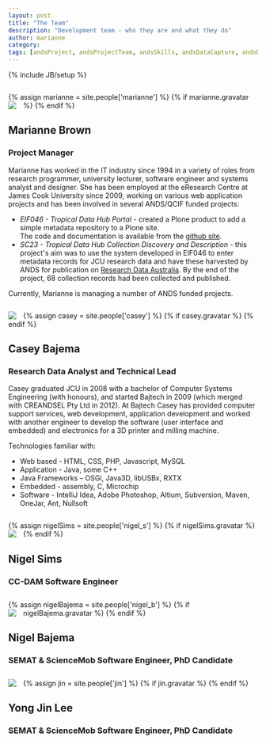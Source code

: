 ```yaml
---
layout: post
title: "The Team"
description: "Development team - who they are and what they do"
author: marianne
category: 
tags: [andsProject, andsProjectTeam, andsSkills, andsDataCapture, andsDC24, fundedByAustralianNationalDataService, DIISRTE, andsApps, DC24, richDataCapture]
---
```

{% include JB/setup %}

<style>
    .person               { margin-top: 2em;                        }
    .teamshot figcaption  { font-style: italic;                     }
    .teamshot img         { width: 100%;        border: 0;          }
    .avatarwrapper        { float: left;        padding: 0 1em 0 0; }
    .person p             { clear: both;                            }
</style>

<div class="person">
    <a name="marianne"> </a>
    {% assign marianne = site.people['marianne'] %}
    {% if marianne.gravatar %}
        <div class="avatarwrapper">
            <img class="avatar" src="http://www.gravatar.com/avatar/{{ marianne.gravatar }}?s=64">
        </div>
    {% endif %}
    <h2>Marianne Brown</h2>
    <h3>Project Manager</h3>
    <p>
    Marianne has worked in the IT industry since 1994 in a variety of roles
    from research programmer, university lecturer, software engineer and
    systems analyst and designer. She has been employed at the eResearch Centre
    at James Cook University since 2009, working on various web application
    projects and has been involved in several ANDS/QCIF funded projects: </p>
    <ul>
        <li><i>EIF046 - Tropical Data Hub Portal</i> - created a Plone product
        to add a simple metadata repository to a Plone site. <br>
        The code and documentation is available from the <a
            href="http://jcu-eresearch.github.com/tdh.metadata">github
            site</a>.</li>
        <li><i>SC23 - Tropical Data Hub Collection Discovery and Description</i>
        - this project's aim was to use the system developed in EIF046 to enter
        metadata records for JCU research data and have these harvested by ANDS
        for publication on <a href="http://services.ands.org.au/">Research 
        Data Australia</a>. By the end of the project, 68 collection records had
        been collected and published.
        </li>
    </ul>
    <p>
    Currently, Marianne is managing a number of ANDS funded projects.</p>
</div>
<div class="person">
    <a name="casey"> </a>
    {% assign casey = site.people['casey'] %}
    {% if casey.gravatar %}
        <div class="avatarwrapper">
            <img class="avatar" src="http://www.gravatar.com/avatar/{{ casey.gravatar }}?s=64">
        </div>
    {% endif %}
    <h2>Casey Bajema</h2>
    <h3>Research Data Analyst and Technical Lead</h3>
    <p> Casey graduated JCU in 2008 with a bachelor of Computer Systems Engineering (with honours), and started Bajtech in 2009 (which merged with CREANDSEL Pty Ltd in 2012).  At Bajtech Casey has provided computer support services, web development, application development and worked with another engineer to develop the software (user interface and embedded) and electronics for a 3D printer and milling machine.
    </p>
    <p>Technologies familiar with:</p>
    <ul>
        <li>Web based -  HTML, CSS, PHP, Javascript, MySQL</li>
        <li>Application -  Java, some C++</li>
        <li>Java Frameworks – OSGi, Java3D, libUSBx, RXTX</li>
        <li>Embedded -  assembly, C, Microchip</li>
        <li>Software -  IntelliJ Idea, Adobe Photoshop, Altium, Subversion, Maven, OneJar, Ant, Nullsoft</li>
   </ul>
</div>
<div class="person">
    <a name="nigel_s"> </a>
    {% assign nigelSims = site.people['nigel_s'] %}
    {% if nigelSims.gravatar %}
        <div class="avatarwrapper">
            <img class="avatar" src="http://www.gravatar.com/avatar/{{ nigelSims.gravatar }}?s=64">
        </div>
    {% endif %}
    <h2>Nigel Sims</h2>
    <h3>CC-DAM Software Engineer</h3>   
</div>
<div class="person">
    <a name="nigel_b"> </a>
    {% assign nigelBajema = site.people['nigel_b'] %}
    {% if nigelBajema.gravatar %}
        <div class="avatarwrapper">
            <img class="avatar" src="http://www.gravatar.com/avatar/{{ nigelBajema.gravatar }}?s=64">
        </div>
    {% endif %}
    <h2>Nigel Bajema</h2>
    <h3>SEMAT &#38; ScienceMob Software Engineer, PhD Candidate</h3>    
</div>
<div class="person">
    <a name="jin"> </a>
    {% assign jin = site.people['jin'] %}
    {% if jin.gravatar %}
        <div class="avatarwrapper">
            <img class="avatar" src="http://www.gravatar.com/avatar/{{ jin.gravatar }}?s=64">
        </div>
    {% endif %}
    <h2>Yong Jin Lee</h2>
    <h3>SEMAT &#38; ScienceMob Software Engineer, PhD Candidate</h3>
</div>

